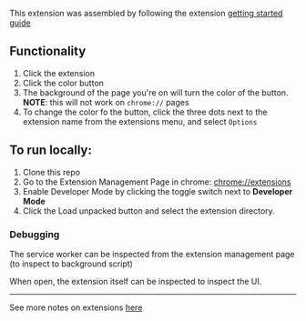 This extension was assembled by following the extension [getting started guide](https://developer.chrome.com/docs/extensions/mv3/getstarted/)

## Functionality

1. Click the extension
2. Click the color button
3. The background of the page you're on will turn the color of the button. **NOTE**: this will not work on `chrome://` pages
4. To change the color fo the button, click the three dots next to the extension name from the extensions menu, and select `Options`

## To run locally:

1. Clone this repo
2. Go to the Extension Management Page in chrome: [chrome://extensions](chrome://extensions)
3. Enable Developer Mode by clicking the toggle switch next to **Developer Mode**
4. Click the Load unpacked button and select the extension directory.

### Debugging

The service worker can be inspected from the extension management page (to inspect to background script)

When open, the extension itself can be inspected to inspect the UI.

---

See more notes on extensions [here](https://www.notion.so/ideas42ventures/Chrome-extensions-f699a2841ed0439ca7dbb63b719f2629)
